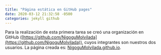 ```yaml
---
title: "Página estática en GitHub pages"
date: 2020-03-12 21:32:58 -0500
categories: jekyll github
---
```


Para la realización de esta primera tarea se creó una organización en GitHub ([https://github.com/NigoguMolvilada](https://github.com/NigoguMolvilada)), cuyos integrantes son nuestros dos usuarios. La página creada es: [NigoguMolvilada.github.io](https://NigoguMolvilada.github.io).
